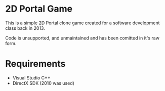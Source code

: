 # 2D Portal Game

This is a simple 2D Portal clone game created for a software development class back in 2013.

Code is unsupported, and unmaintained and has been comitted in it's raw form.

# Requirements

- Visual Studio C++
- DirectX SDK (2010 was used)
